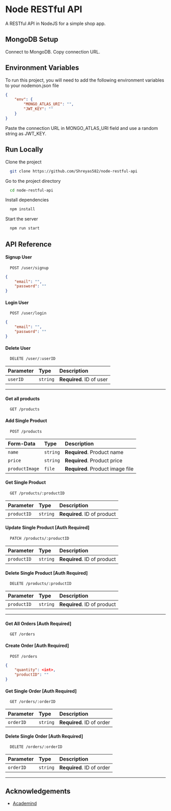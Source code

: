 
# Node RESTful API

A RESTful API in NodeJS for a simple shop app.




## MongoDB Setup

Connect to MongoDB. Copy connection URL.
    
## Environment Variables

To run this project, you will need to add the following environment variables to your nodemon.json file

```json
{
    "env": {
        "MONGO_ATLAS_URI": "",
        "JWT_KEY": ""
    }
}
```

Paste the connection URL in MONGO_ATLAS_URI field and use a random string as JWT_KEY.



## Run Locally

Clone the project

```bash
  git clone https://github.com/Shreyas582/node-restful-api
```

Go to the project directory

```bash
  cd node-restful-api
```

Install dependencies

```bash
  npm install
```

Start the server

```bash
  npm run start
```


## API Reference

#### Signup User

```http
  POST /user/signup
```

```json
{
    "email": "",
    "password": ""
}
```

#### Login User

```http
  POST /user/login
```

```json
{
    "email": "",
    "password": ""
}
```

#### Delete User

```http
  DELETE /user/:userID
```

| Parameter | Type     | Description                       |
| :-------- | :------- | :-------------------------------- |
| `userID`  | `string` | **Required**. ID of user          |

---

#### Get all products

```http
  GET /products
```

#### Add Single Product 

```http
  POST /products
```

| Form-Data      | Type     | Description                       |
| :--------      | :------- | :-------------------------------- |
| `name`         | `string` | **Required**. Product name        |
| `price`        | `string` | **Required**. Product price       |
| `productImage` | `file`   | **Required**. Product image file          |

#### Get Single Product 

```http
  GET /products/:productID
```

| Parameter   | Type     | Description                       |
| :--------   | :------- | :-------------------------------- |
| `productID` | `string` | **Required**. ID of product       |

#### Update Single Product [Auth Required]

```http
  PATCH /products/:productID
```

| Parameter   | Type     | Description                       |
| :--------   | :------- | :-------------------------------- |
| `productID` | `string` | **Required**. ID of product       |

#### Delete Single Product [Auth Required]

```http
  DELETE /products/:productID
```

| Parameter   | Type     | Description                       |
| :--------   | :------- | :-------------------------------- |
| `productID` | `string` | **Required**. ID of product       |

---

#### Get All Orders [Auth Required]

```http
  GET /orders 
```

#### Create Order [Auth Required]
```http
  POST /orders 
```

```json
{
    "quantity": <int>,
    "productID": ""
}
```

#### Get Single Order [Auth Required]

```http
  GET /orders/:orderID
```

| Parameter | Type     | Description                       |
| :-------- | :------- | :-------------------------------- |
| `orderID` | `string` | **Required**. ID of order         |

#### Delete Single Order [Auth Required]

```http 
  DELETE /orders/:orderID
```

| Parameter | Type     | Description                       |
| :-------- | :------- | :-------------------------------- |
| `orderID` | `string` | **Required**. ID of order         |

---


## Acknowledgements

 - [Academind](https://github.com/academind/node-restful-api-tutorial)


